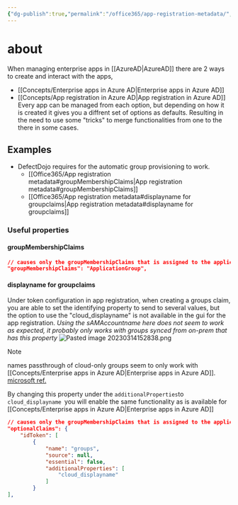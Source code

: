 ```yaml
---
{"dg-publish":true,"permalink":"/office365/app-registration-metadata/","tags":["public","office365","azuread"],"noteIcon":"1","created":"","updated":""}
---
```


# about
When managing enterprise apps in [[AzureAD\|AzureAD]] there are 2 ways to create and interact with the apps, 
- [[Concepts/Enterprise apps in Azure AD\|Enterprise apps in Azure AD]] 
- [[Concepts/App registration in Azure AD\|App registration in Azure AD]]
Every app can be managed from each option, but depending on how it is created it gives you a diffrent set of options as defaults. Resulting in the need to use some "tricks" to merge functionalities from one to the there in some cases.

## Examples
- DefectDojo requires for the automatic group provisioning to work.
	- [[Office365/App registration metadata#groupMembershipClaims\|App registration metadata#groupMembershipClaims]]
	- [[Office365/App registration metadata#displayname for groupclaims\|App registration metadata#displayname for groupclaims]]

### Useful properties

#### groupMembershipClaims 

```json
// causes only the groupMembershipClaims that is assigned to the application to be pased through to the app on auth.
"groupMembershipClaims": "ApplicationGroup",
```

#### displayname for groupclaims
Under token configuration in app registration, when creating a groups claim, you are able to set the identifying property to send to several values, but the option to use the "cloud_displayname" is not available in the gui for the app registration. 
*Using the sAMAccountname here does not seem to work as expected, it probably only works with groups synced from on-prem that has this property*
![Pasted image 20230314152838.png](/img/user/Office365/attachments/Pasted%20image%2020230314152838.png)
> [!NOTE] 
> names passthrough of cloud-only groups seem to only work with [[Concepts/Enterprise apps in Azure AD\|Enterprise apps in Azure AD]].
> [microsoft ref.](https://learn.microsoft.com/en-us/azure/active-directory/hybrid/how-to-connect-fed-group-claims#:~:text=Emit%20group%20name%20for%20cloud%2Donly%20groups)
> 


By changing this property under the `additionalProperties`to `cloud_displayname `you will enable the same functionality as is available for [[Concepts/Enterprise apps in Azure AD\|Enterprise apps in Azure AD]] 
```json
// causes only the groupMembershipClaims that is assigned to the application to be pased through to the app on auth.
"optionalClaims": {
	"idToken": [
		{
			"name": "groups",
			"source": null,
			"essential": false,
			"additionalProperties": [
				"cloud_displayname"
			]
		}
],
```